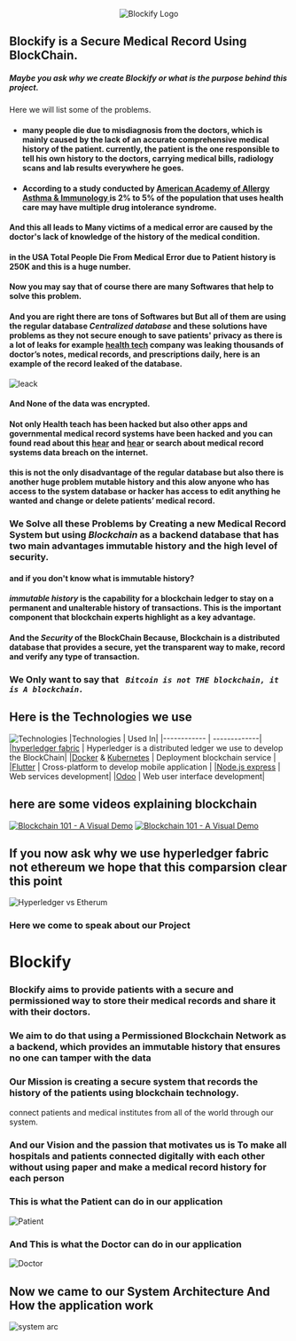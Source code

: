 <p align="center">
  <img alt="Blockify Logo" src="https://github.com/blockify-medical/Medical-Blockchain/blob/master/Pics/logo.png?raw=true">
</p>

 ## Blockify is a Secure Medical Record Using BlockChain.

##### Maybe you ask why we create Blockify or what is the purpose behind this project.

Here we will list some of the problems.
  
* #### many people die due to misdiagnosis from the doctors, which is mainly caused by the lack of an accurate comprehensive medical history of the patient. currently, the patient is the one responsible to tell his own history to the doctors, carrying medical bills, radiology scans and lab results everywhere he goes.

* #### According to a study conducted by [American Academy of Allergy Asthma & Immunology ](https://www.aaaai.org/conditions-and-treatments/library/allergy-library/multiple-drug-intolerance) is 2% to 5% of the population that uses health care may have multiple drug intolerance syndrome. 

#### And this all leads to Many victims of a medical error are caused by the doctor's lack of knowledge of the history of the medical condition.
#### in the USA Total People Die From Medical Error due to Patient history is 250K and this is a huge number. 
 
#### Now you may say that of course there are many Softwares that help to solve this problem. 
#### And you are right there are tons of Softwares but But all of them are using the regular database _**Centralized database**_ and these solutions have problems as they not secure enough to save patients' privacy as there is a lot of leaks for example [health tech](https://techcrunch.com/2019/03/17/medical-health-data-leak/) company was leaking thousands of doctor’s notes, medical records, and prescriptions daily, here is an example of the record leaked of the database. 
![leack](https://github.com/blockify-medical/Medical-Blockchain/blob/master/Pics/medical-records.jpg?raw=true)
#### And  None of the data was encrypted.
#### Not only Health teach has been hacked but also other apps and governmental medical record systems have been hacked and you can found read about this [hear](https://www.propublica.org/article/millions-of-americans-medical-images-and-data-are-available-on-the-internet) and [hear](https://www.engadget.com/2019/07/31/32-million-patient-records-breached-2019/) or search about medical record systems data breach on the internet. 
#### this is not the only disadvantage of the regular database but also there is another huge problem mutable history and this alow anyone who has access to the system database or hacker has access to edit anything he wanted and change or delete patients’ medical record.

### We Solve all these Problems by Creating a new Medical Record System but using  _**Blockchain**_ as a backend database that has two main advantages immutable history and the high level of security.
#### and if you don't know what is immutable history?
#### _**immutable history**_ is the capability for a blockchain ledger to stay on a permanent and unalterable history of transactions. This is the important component that blockchain experts highlight as a key advantage.
#### And the _**Security**_ of the BlockChain Because, Blockchain is a distributed database that provides a secure, yet the transparent way to make, record and verify any type of transaction.
### We Only want to say that _**``` Bitcoin is not THE blockchain, it is A blockchain.```**_
## Here is the Technologies we use 
![Technologies](https://github.com/blockify-medical/Medical-Blockchain/blob/master/Pics/Technologies.jpg?raw=true) 
|Technologies | Used In|
|------------ | -------------|
|[hyperledger fabric](https://www.hyperledger.org/) | Hyperledger is a distributed ledger we use to develop the BlockChain|
|[Docker](https://www.docker.com/products/docker-hub) & [Kubernetes](https://www.docker.com/products/kubernetes) | Deployment blockchain service |
|[Flutter](https://flutter.dev/) | Cross-platform to develop mobile application |
|[Node.js express](https://nodejs.org/) |  Web services development|
|[Odoo](https://www.odoo.com/) | Web user interface development|

## here are some videos explaining blockchain
[![Blockchain 101 - A Visual Demo](http://img.youtube.com/vi/_160oMzblY8/0.jpg)](http://www.youtube.com/watch?v=_160oMzblY8 "Blockchain 101 - A Visual Demo")
[![Blockchain 101 - A Visual Demo](http://img.youtube.com/vi/xIDL_akeras/0.jpg)](http://www.youtube.com/watch?v=xIDL_akeras "Blockchain 101 - A Visual Demo")



## If you now ask why we use hyperledger fabric not ethereum we hope that this comparsion clear this point 
![Hyperledger vs Etherum](https://github.com/blockify-medical/Medical-Blockchain/blob/master/Pics/Hyperledger-vs-Etherum.png?raw=true) 

### Here we come to speak about our Project 
# Blockify
### Blockify aims to provide patients with a secure and permissioned way to store their medical records and share it with their doctors.
### We aim to do that using a Permissioned Blockchain Network as a backend, which provides an immutable history that ensures no one can tamper with the data
### Our Mission is creating a secure system that records the history of the patients using blockchain technology.
connect patients and medical institutes from all of the world through our system.
### And our Vision and the passion that motivates us is To make all hospitals and patients connected digitally with each other without using paper and make a medical record history for each person

### This is what the Patient can do in our application 
![Patient](https://github.com/blockify-medical/Medical-Blockchain/blob/master/Pics/Patient%20life%20cycle.png?raw=true) 

### And This is what the Doctor can do in our application 
![Doctor](https://github.com/blockify-medical/Medical-Blockchain/blob/master/Pics/Doctor%20life%20cycle.png?raw=true) 

## Now we came to our System Architecture And How the application work 
![system arc](https://github.com/blockify-medical/Medical-Blockchain/blob/master/Pics/System%20Arc.png?raw=true) 
